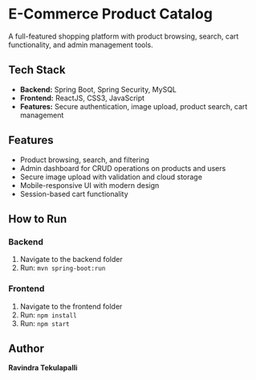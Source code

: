# E-Commerce Product Catalog

A full-featured shopping platform with product browsing, search, cart functionality, and admin management tools.

## Tech Stack
- **Backend:** Spring Boot, Spring Security, MySQL
- **Frontend:** ReactJS, CSS3, JavaScript
- **Features:** Secure authentication, image upload, product search, cart management

## Features
- Product browsing, search, and filtering
- Admin dashboard for CRUD operations on products and users
- Secure image upload with validation and cloud storage
- Mobile-responsive UI with modern design
- Session-based cart functionality

## How to Run
### Backend
1. Navigate to the backend folder
2. Run: `mvn spring-boot:run`

### Frontend
1. Navigate to the frontend folder
2. Run: `npm install`
3. Run: `npm start`

## Author
**Ravindra Tekulapalli**
